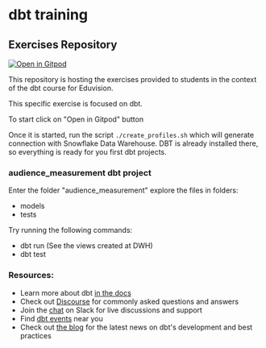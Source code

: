 # dbt training
## Exercises Repository

[![Open in
Gitpod](https://gitpod.io/button/open-in-gitpod.svg)](https://gitpod.io/#https://github.com/Migi/academy_dbt)

This repository is hosting the exercises provided to students in the context of 
the dbt course for Eduvision.

This specific exercise is focused on dbt.

To start click on "Open in Gitpod" button

Once it is started, run the script ```./create_profiles.sh``` which will generate connection
with Snowflake Data Warehouse. DBT is already installed there, so everything
is ready for you first dbt projects.

### audience_measurement dbt project
Enter the folder "audience_measurement" explore the files in folders:
- models
- tests


Try running the following commands:
- dbt run (See the views created at DWH)
- dbt test

### Resources:
- Learn more about dbt [in the docs](https://docs.getdbt.com/docs/introduction)
- Check out [Discourse](https://discourse.getdbt.com/) for commonly asked questions and answers
- Join the [chat](https://community.getdbt.com/) on Slack for live discussions and support
- Find [dbt events](https://events.getdbt.com) near you
- Check out [the blog](https://blog.getdbt.com/) for the latest news on dbt's development and best practices
